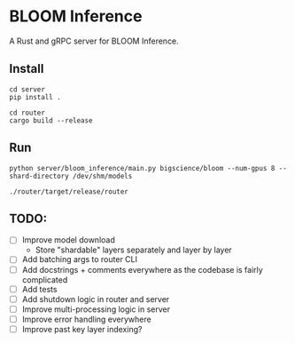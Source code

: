 # BLOOM Inference

A Rust and gRPC server for BLOOM Inference.

## Install

```shell
cd server
pip install .
```

```
cd router
cargo build --release
```

## Run

```shell
python server/bloom_inference/main.py bigscience/bloom --num-gpus 8 --shard-directory /dev/shm/models
```

```shell
./router/target/release/router
```

## TODO:

- [ ] Improve model download
  - Store "shardable" layers separately and layer by layer
- [ ] Add batching args to router CLI 
- [ ] Add docstrings + comments everywhere as the codebase is fairly complicated
- [ ] Add tests
- [ ] Add shutdown logic in router and server
- [ ] Improve multi-processing logic in server
- [ ] Improve error handling everywhere
- [ ] Improve past key layer indexing?